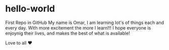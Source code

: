 # hello-world
First Repo in GitHub
My name is Omar, I am learning lot's of things each and every day. With more excitement the more I learn!!!
I hope everyone is enjoynig their lives, and makes the best of what is available!

Love to all ♥
